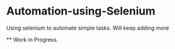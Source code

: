 # Automation-using-Selenium
Using selenium to automate simple tasks.
Will keep adding more<br>


** Work in Progress.

